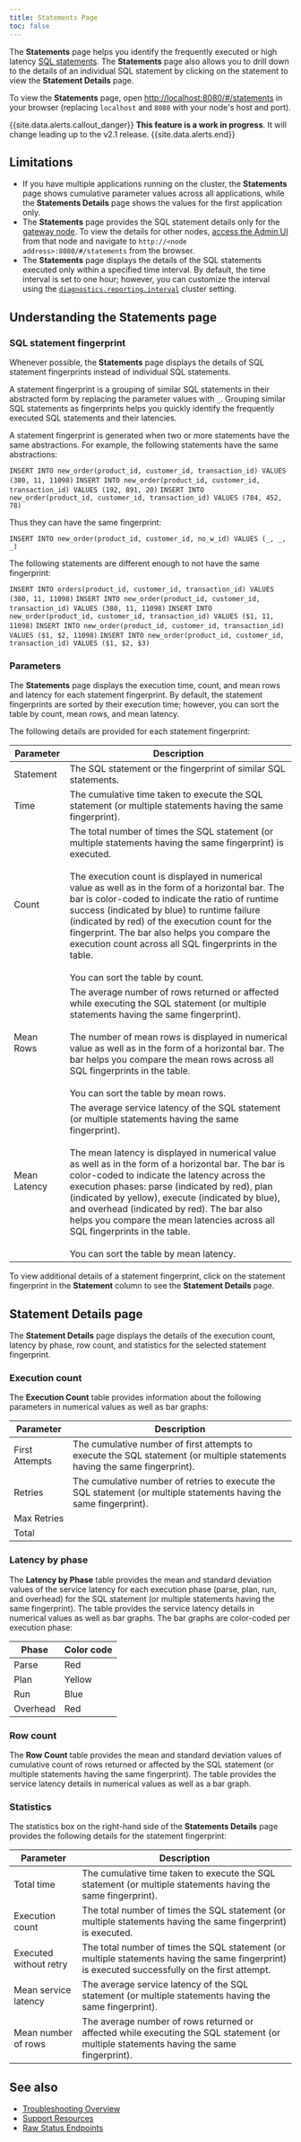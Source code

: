 ```yaml
---
title: Statements Page
toc: false
---
```


The **Statements** page helps you identify the frequently executed or high latency [SQL statements](sql-statements.html). The **Statements** page also allows you to drill down to the details of an individual SQL statement by clicking on the statement to view the **Statement Details** page.

To view the **Statements** page, open [http://localhost:8080/#/statements](http://localhost:8080/#/statements) in your browser (replacing `localhost` and `8080` with your node's host and port).

<div id="toc"></div>

{{site.data.alerts.callout_danger}}
**This feature is a work in progress**. It will change leading up to the v2.1 release.
{{site.data.alerts.end}}

## Limitations

- If you have multiple applications running on the cluster, the **Statements** page shows cumulative parameter values across all applications, while the **Statements Details** page shows the values for the first application only.
- The **Statements** page provides the SQL statement details only for the [gateway node](architecture/sql-layer.html#overview). To view the details for other nodes, [access the Admin UI](admin-ui-access-and-navigate.html#access-the-admin-ui) from that node and navigate to `http://<node address>:8080/#/statements` from the browser.
- The **Statements** page displays the details of the SQL statements executed only within a specified time interval. By default, the time interval is set to one hour; however, you can customize the interval using the [`diagnostics.reporting.interval`](cluster-settings.html#settings) cluster setting.

## Understanding the Statements page

### SQL statement fingerprint

Whenever possible, the **Statements** page displays the details of SQL statement fingerprints instead of individual SQL statements.

A statement fingerprint is a grouping of similar SQL statements in their abstracted form by replacing the parameter values with `_`. Grouping similar SQL statements as fingerprints helps you quickly identify the frequently executed SQL statements and their latencies.

A statement fingerprint is generated when two or more statements have the same abstractions. For example, the following statements have the same abstractions:

`INSERT INTO new_order(product_id, customer_id, transaction_id) VALUES (380, 11, 11098)`
`INSERT INTO new_order(product_id, customer_id, transaction_id) VALUES (192, 891, 20)`
`INSERT INTO new_order(product_id, customer_id, transaction_id) VALUES (784, 452, 78)`

Thus they can have the same fingerprint:

`INSERT INTO new_order(product_id, customer_id, no_w_id) VALUES (_, _, _)`

The following statements are different enough to not have the same fingerprint:

`INSERT INTO orders(product_id, customer_id, transaction_id) VALUES (380, 11, 11098)`
`INSERT INTO new_order(product_id, customer_id, transaction_id) VALUES (380, 11, 11098)`
`INSERT INTO new_order(product_id, customer_id, transaction_id) VALUES ($1, 11, 11098)`
`INSERT INTO new_order(product_id, customer_id, transaction_id) VALUES ($1, $2, 11098)`
`INSERT INTO new_order(product_id, customer_id, transaction_id) VALUES ($1, $2, $3)`

### Parameters

The **Statements** page displays the execution time, count, and mean rows and latency for each statement fingerprint. By default, the statement fingerprints are sorted by their execution time; however, you can sort the table by count, mean rows, and mean latency.

The following details are provided for each statement fingerprint:

Parameter | Description
-----|------------
Statement | The SQL statement or the fingerprint of similar SQL statements.
Time | The cumulative time taken to execute the SQL statement (or multiple statements having the same fingerprint).
Count | The total number of times the SQL statement (or multiple statements having the same fingerprint) is executed. <br><br>The execution count is displayed in numerical value as well as in the form of a horizontal bar. The bar is color-coded to indicate the ratio of runtime success (indicated by blue) to runtime failure (indicated by red) of the execution count for the fingerprint. The bar also helps you compare the execution count across all SQL fingerprints in the table. <br><br>You can sort the table by count.
Mean Rows | The average number of rows returned or affected while executing the SQL statement (or multiple statements having the same fingerprint). <br><br>The number of mean rows is displayed in numerical value as well as in the form of a horizontal bar. The bar helps you compare the mean rows across all SQL fingerprints in the table. <br><br>You can sort the table by mean rows.
Mean Latency | The average service latency of the SQL statement (or multiple statements having the same fingerprint). <br><br> The mean latency is displayed in numerical value as well as in the form of a horizontal bar. The bar is color-coded to indicate the latency across the execution phases: parse (indicated by red), plan (indicated by yellow), execute (indicated by blue), and overhead (indicated by red). The bar also helps you compare the mean latencies across all SQL fingerprints in the table. <br><br>You can sort the table by mean latency.

To view additional details of a statement fingerprint, click on the statement fingerprint in the **Statement** column to see the **Statement Details** page.

## Statement Details page

The **Statement Details** page displays the details of the execution count, latency by phase, row count, and statistics for the selected statement fingerprint.

### Execution count

The **Execution Count** table provides information about the following parameters in numerical values as well as bar graphs:

Parameter | Description
-----|------------
First Attempts | The cumulative number of first attempts to execute the SQL statement (or multiple statements having the same fingerprint).
Retries | The cumulative number of retries to execute the SQL statement (or multiple statements having the same fingerprint).
Max Retries |
Total |

### Latency by phase

The **Latency by Phase** table provides the mean and standard deviation values of the service latency for each execution phase (parse, plan, run, and overhead) for the SQL statement (or multiple statements having the same fingerprint). The table provides the service latency details in numerical values as well as bar graphs. The bar graphs are color-coded per execution phase:

Phase | Color code
-----|------------
Parse | Red
Plan | Yellow
Run | Blue
Overhead | Red

### Row count

The **Row Count** table provides the mean and standard deviation values of cumulative count of rows returned or affected by the SQL statement (or multiple statements having the same fingerprint). The table provides the service latency details in numerical values as well as a bar graph.

### Statistics

The statistics box on the right-hand side of the **Statements Details** page provides the following details for the statement fingerprint:

Parameter | Description
-----|------------
Total time | The cumulative time taken to execute the SQL statement (or multiple statements having the same fingerprint).
Execution count | The total number of times the SQL statement (or multiple statements having the same fingerprint) is executed.
Executed without retry | The total number of times the SQL statement (or multiple statements having the same fingerprint) is executed successfully on the first attempt.
Mean service latency | The average service latency of the SQL statement (or multiple statements having the same fingerprint).
Mean number of rows | The average number of rows returned or affected while executing the SQL statement (or multiple statements having the same fingerprint).

## See also

- [Troubleshooting Overview](troubleshooting-overview.html)
- [Support Resources](support-resources.html)
- [Raw Status Endpoints](monitoring-and-alerting.html#raw-status-endpoints)
